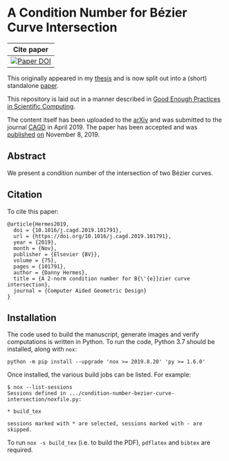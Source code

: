 # A Condition Number for B&#xe9;zier Curve Intersection

| Cite paper           |
| -------------------- |
| [![Paper DOI][8]][6] |

This originally appeared in my [thesis][1] and is now split out
into a (short) standalone [paper][3].

This repository is laid out in a manner described in
[Good Enough Practices in Scientific Computing][2].

The content itself has been uploaded to the [arXiv][4] and was submitted to
the journal [CAGD][5] in April 2019. The paper has been accepted and was
[published][6] [on][7] November 8, 2019.

## Abstract

We present a condition number of the intersection of two B&#xe9;zier curves.

## Citation

To cite this paper:

```
@article{Hermes2019,
  doi = {10.1016/j.cagd.2019.101791},
  url = {https://doi.org/10.1016/j.cagd.2019.101791},
  year = {2019},
  month = {Nov},
  publisher = {Elsevier {BV}},
  volume = {75},
  pages = {101791},
  author = {Danny Hermes},
  title = {A 2-norm condition number for B{\'{e}}zier curve intersection},
  journal = {Computer Aided Geometric Design}
}
```

## Installation

The code used to build the manuscript, generate images and verify
computations is written in Python. To run the code, Python 3.7
should be installed, along with `nox`:

```
python -m pip install --upgrade 'nox >= 2019.8.20' 'py >= 1.6.0'
```

Once installed, the various build jobs can be listed. For example:

```
$ nox --list-sessions
Sessions defined in .../condition-number-bezier-curve-intersection/noxfile.py:

* build_tex

sessions marked with * are selected, sessions marked with - are skipped.
```

To run `nox -s build_tex` (i.e. to build the PDF), `pdflatex` and
`bibtex` are required.

[1]: https://github.com/dhermes/phd-thesis
[2]: https://arxiv.org/abs/1609.00037
[3]: doc/paper.pdf
[4]: https://arxiv.org/abs/1808.06126
[5]: https://www.journals.elsevier.com/computer-aided-geometric-design
[6]: https://doi.org/10.1016/j.cagd.2019.101791
[7]: doc/1-s2.0-S0167839619301001-main.pdf
[8]: https://img.shields.io/badge/DOI-10.1016%2Fj.cagd.2019.101791-blue.svg
